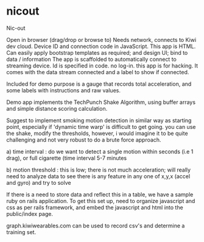 nicout
======

Nic-out


Open in browser (drag/drop or browse to) Needs network, connects to Kiwi dev cloud. Device ID and connection code in JavaScript. This app is HTML. Can easily apply bootstrap templates as required; and design UI; bind to data / information
The app is scaffolded to automatically connect to streaming device. Id is specified in code. no log-in. this app is for hacking. It comes with the data stream connected and a label to show if connected.

Included for demo purpose is a gauge that records total acceleration, and some labels with instructions and raw values.

Demo app implements the TechPunch Shake Algorithm, using buffer arrays and simple distance scoring calculation.

Suggest to implement smoking motion detection in similar way as starting point, especially if 'dynamic time warp' is difficult to get going. you can use the shake, modify the thresholds, however, i would imagine it to be quite challenging and not very robust to do a brute force approach.

a) time interval : do we want to detect a single motion within seconds (i.e 1 drag), or full cigarette (time interval 5-7 minutes

b) motion threshold : this is low; there is not much acceleration; will really need to analyze data to see there is any feature in any one of x,y,x (accel and gyro) and try to solve

If there is a need to store data and reflect this in a table, we have a sample ruby on rails application. To get this set up, need to organize javascript and css as per rails framework, and embed the javascript and html into the public/index page.

graph.kiwiwearables.com can be used to record csv's and determine a training set.
